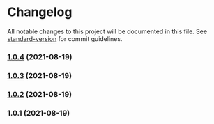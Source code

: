 # Changelog

All notable changes to this project will be documented in this file. See [standard-version](https://github.com/conventional-changelog/standard-version) for commit guidelines.

### [1.0.4](https://github.com/mkozjak/actions-workflows/compare/v1.0.3...v1.0.4) (2021-08-19)

### [1.0.3](https://github.com/mkozjak/actions-workflows/compare/v1.0.2...v1.0.3) (2021-08-19)

### [1.0.2](https://github.com/mkozjak/actions-workflows/compare/v1.0.1...v1.0.2) (2021-08-19)

### 1.0.1 (2021-08-19)
